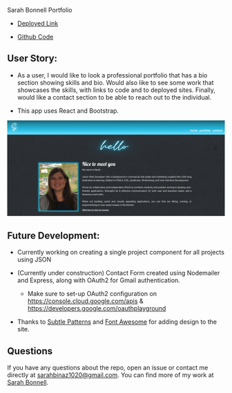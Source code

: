 Sarah Bonnell Portfolio

* [Deployed Link](https://bonnell-portfolio.netlify.app/#/)

* [Github Code](https://github.com/sarahbinaz1020/bonnell-portfolio)

## User Story:

* As a user, I would like to look a professional portfolio that has a bio section showing skills and bio. Would also like to see some work that showcases the skills, with links to code and to deployed sites. Finally, would like a contact section to be able to reach out to the individual.  

* This app uses React and Bootstrap.

![image of markdown](./public/images/bonnell-portfolio.png)

## Future Development: 

  * Currently working on creating a single project component for all projects using JSON

* (Currently under construction) Contact Form created using Nodemailer and Express, along with OAuth2 for Gmail authentication. 

    * Make sure to set-up OAuth2 configuration on https://console.cloud.google.com/apis & https://developers.google.com/oauthplayground

* Thanks to [Subtle Patterns](https://www.toptal.com/designers/subtlepatterns/) and [Font Awesome](https://fontawesome.com/) for adding design to the site.

  

## Questions

If you have any questions about the repo, open an issue or contact me directly at sarahbinaz1020@gmail.com. You can find more of my work at [Sarah Bonnell](https://github.com/sarahbinaz1020/).